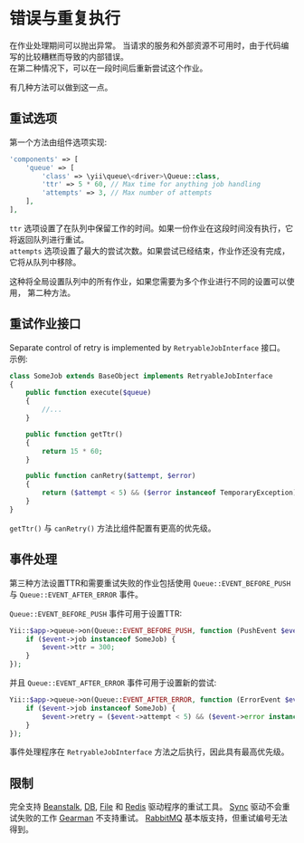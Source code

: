 错误与重复执行
=========================

在作业处理期间可以抛出异常。 当请求的服务和外部资源不可用时，由于代码编写的比较糟糕而导致的内部错误。  
在第二种情况下，可以在一段时间后重新尝试这个作业。

有几种方法可以做到这一点。

重试选项
-------------

第一个方法由组件选项实现:

```php
'components' => [
    'queue' => [
        'class' => \yii\queue\<driver>\Queue::class,
        'ttr' => 5 * 60, // Max time for anything job handling 
        'attempts' => 3, // Max number of attempts
    ],
],
```

 `ttr` 选项设置了在队列中保留工作的时间。如果一份作业在这段时间没有执行，它将返回队列进行重试。  
 `attempts` 选项设置了最大的尝试次数。如果尝试已经结束，作业作还没有完成，它将从队列中移除。

这种将全局设置队列中的所有作业，如果您需要为多个作业进行不同的设置可以使用，
第二种方法。
 
重试作业接口
----------------------

Separate control of retry is implemented by `RetryableJobInterface` 接口。 示例:

```php
class SomeJob extends BaseObject implements RetryableJobInterface
{
    public function execute($queue)
    {
        //...
    }

    public function getTtr()
    {
        return 15 * 60;
    }

    public function canRetry($attempt, $error)
    {
        return ($attempt < 5) && ($error instanceof TemporaryException);
    }
}
```

`getTtr()` 与 `canRetry()` 方法比组件配置有更高的优先级。

事件处理
--------------

第三种方法设置TTR和需要重试失败的作业包括使用
`Queue::EVENT_BEFORE_PUSH` 与 `Queue::EVENT_AFTER_ERROR` 事件。

`Queue::EVENT_BEFORE_PUSH` 事件可用于设置TTR:

```php
Yii::$app->queue->on(Queue::EVENT_BEFORE_PUSH, function (PushEvent $event) {
    if ($event->job instanceof SomeJob) {
        $event->ttr = 300;
    }
});
```

并且 `Queue::EVENT_AFTER_ERROR` 事件可用于设置新的尝试:

```php
Yii::$app->queue->on(Queue::EVENT_AFTER_ERROR, function (ErrorEvent $event) {
    if ($event->job instanceof SomeJob) {
        $event->retry = ($event->attempt < 5) && ($event->error instanceof TemporaryException);
    }
});
```

事件处理程序在 `RetryableJobInterface` 方法之后执行，因此具有最高优先级。

限制
------------

完全支持 [Beanstalk], [DB], [File] 和 [Redis] 驱动程序的重试工具。
[Sync] 驱动不会重试失败的工作 [Gearman] 不支持重试。
[RabbitMQ] 基本版支持，但重试编号无法得到。

[Beanstalk]: driver-beanstalk.md
[DB]: driver-db.md
[File]: driver-file.md
[Redis]: driver-redis.md
[Sync]: driver-sync.md
[Gearman]: driver-gearman.md
[RabbitMQ]: driver-amqp.md
